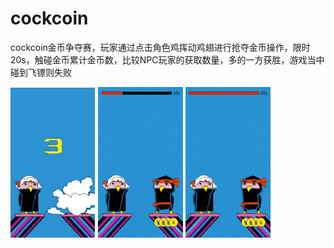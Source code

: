 # cockcoin

cockcoin金币争夺赛，玩家通过点击角色鸡挥动鸡翅进行抢夺金币操作，限时20s，触碰金币累计金币数，比较NPC玩家的获取数量，多的一方获胜，游戏当中碰到飞镖则失败

![](i/play.gif)   ![](i/win.gif)   ![](i/fail.gif)


